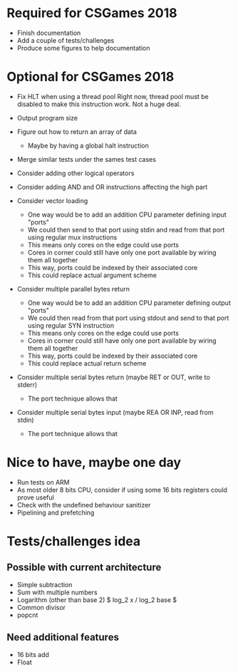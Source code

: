 # Required for CSGames 2018
- Finish documentation
- Add a couple of tests/challenges
- Produce some figures to help documentation

# Optional for CSGames 2018
- Fix HLT when using a thread pool
    Right now, thread pool must be disabled to make this instruction work. Not a huge deal.
- Output program size
- Figure out how to return an array of data
    - Maybe by having a global halt instruction
- Merge similar tests under the sames test cases
- Consider adding other logical operators
- Consider adding AND and OR instructions affecting the high part
- Consider vector loading
    * One way would be to add an addition CPU parameter defining input "ports"
    * We could then send to that port using stdin and read from that port using regular mux instructions
    * This means only cores on the edge could use ports
    * Cores in corner could still have only one port available by wiring them all together
    * This way, ports could be indexed by their associated core
    * This could replace actual argument scheme
- Consider multiple parallel bytes return
    * One way would be to add an addition CPU parameter defining output "ports"
    * We could then read from that port using stdout and send to that port using regular SYN instruction
    * This means only cores on the edge could use ports
    * Cores in corner could still have only one port available by wiring them all together
    * This way, ports could be indexed by their associated core
    * This could replace actual return scheme

- Consider multiple serial bytes return (maybe RET or OUT, write to stderr)
    * The port technique allows that
- Consider multiple serial bytes input (maybe REA OR INP, read from stdin)
    * The port technique allows that

# Nice to have, maybe one day
- Run tests on ARM
- As most older 8 bits CPU, consider if using some 16 bits registers could prove useful
- Check with the undefined behaviour sanitizer
- Pipelining and prefetching

# Tests/challenges idea
## Possible with current architecture
- Simple subtraction
- Sum with multiple numbers
- Logarithm (other than base 2) $ log_2 x / log_2 base $
- Common divisor
- popcnt

## Need additional features
- 16 bits add
- Float
